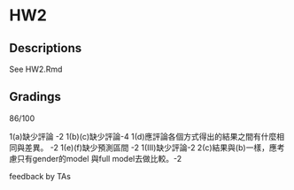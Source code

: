 # HW2

## Descriptions

See HW2.Rmd

## Gradings

86/100

1(a)缺少評論 -2
1(b)(c)缺少評論-4
1(d)應評論各個方式得出的結果之間有什麼相同與差異。 -2
1(e)(f)缺少預測區間 -2
1(III)缺少評論-2
2(c)結果與(b)一樣，應考慮只有gender的model 與full model去做比較。-2

feedback by TAs
